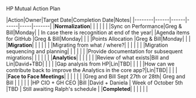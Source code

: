 HP Mutual Action Plan

|Action|Owner|Target Date|Completion Date|Notes|
|--------|------|------|------|-----|-------|
|**Normalization**| | | | | |
|Sync on Performance|Greg & Bill|Monday| | In case there is recognition at end of the year|
|Agenda items for GitHub |Greg & Bill|Monday| | |
|Points Allocation |Greg & Bill|Monday| | |
|**Migration**| | | | | |
|Migrating from what / where?| | | | | |
|Migration sequencing and planning| | | | | |
|Provide documentation for subsequent migrations| | | | | |
|**Analytics**| | | | | |
|Review of what exists|Bill and Lin|David+TBD| | | |
|Gap analysis from HP|Lin|TBD| | | |
|How can we contribute back to improve the Analytics in the core app?|Lin|TBD| | | |
|**Face to Face Meetings**| | | | | |
|Greg and Bill Sept 27th or 28th| Greg and Bill | | | | |
|HP CIO + GH CEO |Bill |David + Daniela | Week of October 5th |TBD | Still awaiting Ralph's schedule |
|**Completed**| | | | | |
